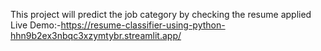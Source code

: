 This project will predict the job category by checking the resume applied<br>
Live Demo:-https://resume-classifier-using-python-hhn9b2ex3nbqc3xzymtybr.streamlit.app/
